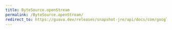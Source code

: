 ```yaml
---
title: ByteSource.openStream
permalink: /ByteSource.openStream/
redirect_to: https://guava.dev/releases/snapshot-jre/api/docs/com/google/common/io/ByteSource.html#openStream--
---
```


